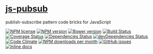 [js-pubsub](http://aureooms.github.io/js-pubsub)
==

publish-subscribe pattern code bricks for JavaScript

[![NPM license](http://img.shields.io/npm/l/aureooms-js-pubsub.svg?style=flat)](https://raw.githubusercontent.com/aureooms/js-pubsub/master/LICENSE)
[![NPM version](http://img.shields.io/npm/v/aureooms-js-pubsub.svg?style=flat)](https://www.npmjs.org/package/aureooms-js-pubsub)
[![Bower version](http://img.shields.io/bower/v/aureooms-js-pubsub.svg?style=flat)](http://bower.io/search/?q=aureooms-js-pubsub)
[![Build Status](http://img.shields.io/travis/aureooms/js-pubsub.svg?style=flat)](https://travis-ci.org/aureooms/js-pubsub)
[![Coverage Status](http://img.shields.io/coveralls/aureooms/js-pubsub.svg?style=flat)](https://coveralls.io/r/aureooms/js-pubsub)
[![Dependencies Status](http://img.shields.io/david/aureooms/js-pubsub.svg?style=flat)](https://david-dm.org/aureooms/js-pubsub#info=dependencies)
[![devDependencies Status](http://img.shields.io/david/dev/aureooms/js-pubsub.svg?style=flat)](https://david-dm.org/aureooms/js-pubsub#info=devDependencies)
[![Code Climate](http://img.shields.io/codeclimate/github/aureooms/js-pubsub.svg?style=flat)](https://codeclimate.com/github/aureooms/js-pubsub)
[![NPM downloads per month](http://img.shields.io/npm/dm/aureooms-js-pubsub.svg?style=flat)](https://www.npmjs.org/package/aureooms-js-pubsub)
[![GitHub issues](http://img.shields.io/github/issues/aureooms/js-pubsub.svg?style=flat)](https://github.com/aureooms/js-pubsub/issues)
[![Inline docs](http://inch-ci.org/github/aureooms/js-pubsub.svg?branch=master&style=shields)](http://inch-ci.org/github/aureooms/js-pubsub)
